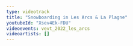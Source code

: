 ```yaml
---
type: videotrack
title: "Snowboarding in Les Arcs & La Plagne"
youtubeId: "Xsev4Ek-FDU"
videoevents: vevt_2022_les_arcs
videoartists: []
---
```

